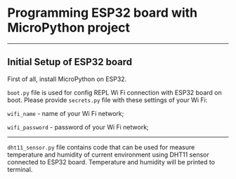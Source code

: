<h1>Programming ESP32 board with MicroPython project</h1>
 <hr>
<h2>Initial Setup of ESP32 board</h2>
First of all, install MicroPython on ESP32.

<code>boot.py</code> file is used for config REPL Wi Fi connection with ESP32 board on boot. Please provide <code>secrets.py</code>
file with these settings of your Wi Fi:

<code>wifi_name</code> - name of your Wi Fi network;

<code>wifi_password</code> - password of your Wi Fi network;

<hr>
<code>dht11_sensor.py</code> file contains code that can be used for measure temperature and humidity of current 
environment using DHT11 sensor connected to ESP32 board. Temperature and humidity will be printed to terminal.